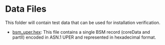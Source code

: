 # Data Files
This folder will contain test data that can be used for installation verification.

* [bsm_uper.hex](bsm_uper.hex): This file contains a single BSM record (coreData and partII) encoded in ASN.1 UPER and represented in hexadecimal format.